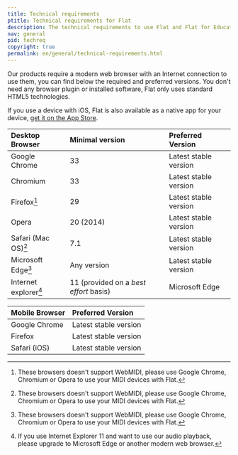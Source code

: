 ```yaml
---
title: Technical requirements
ptitle: Technical requirements for Flat
description: The technical requirements to use Flat and Flat for Education.
nav: general
pid: techreq
copyright: true
permalink: en/general/technical-requirements.html
---
```


Our products require a modern web browser with an Internet connection to use them, you can find below the required and preferred versions. You don't need any browser plugin or installed software, Flat only uses standard HTML5 technologies. 

If you use a device with iOS, Flat is also available as a native app for your device, [get it on the App Store](https://itunes.apple.com/us/app/flat-music-notation/id1177592149?mt=8).

| Desktop Browser | Minimal version | Preferred Version |
|:----------------|:----------------|:------------------|
| Google Chrome | 33 | Latest stable version |
| Chromium | 33 | Latest stable version |
| Firefox[^1] | 29 | Latest stable version |
| Opera | 20 (2014) | Latest stable version |
| Safari (Mac OS)[^1]  | 7.1 | Latest stable version |
| Microsoft Edge[^1] | Any version | Latest stable version |
| Internet explorer[^2] | 11 (provided on a *best effort* basis) | Microsoft Edge |

| Mobile Browser | Preferred Version |
|:---------------|:------------------|
| Google Chrome | Latest stable version |
| Firefox | Latest stable version |
| Safari (iOS) | Latest stable version |

[^1]: These browsers doesn't support WebMIDI, please use Google Chrome, Chromium or Opera to use your MIDI devices with Flat.
[^2]: If you use Internet Explorer 11 and want to use our audio playback, please upgrade to Microsoft Edge or another modern web browser.